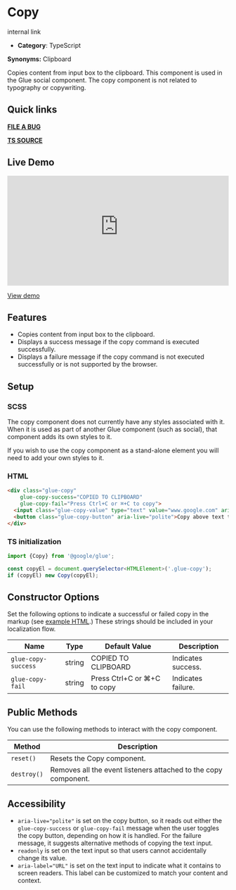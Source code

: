 # Copy

internal link

<!--*
# Document freshness: For more information, see internal link
freshness: { owner: 'glue-eng-core' reviewed: '2023-06-20' }
*-->



-   **Category**: TypeScript

**Synonyms:** Clipboard

Copies content from input box to the clipboard. This component is used in the
Glue social component. The copy component is not related to typography or
copywriting.

## Quick links

<section class="multicol">

**[FILE A BUG](https://b.corp.google.com/issues/new?component=86195&template=326202&title=%5BCopy%5D)**

**[TS SOURCE](/src/copy/index.ts)**

</section>

## Live Demo

<iframe src="https://28-0-dot-glue-demo.appspot.com/components/copy/base"
        width="100%" height="250" style="border:0;max-width:760px;"></iframe>

[View demo](https://28-0-dot-glue-demo.appspot.com/components/copy/base)

## Features

-   Copies content from input box to the clipboard.
-   Displays a success message if the copy command is executed successfully.
-   Displays a failure message if the copy command is not executed successfully
    or is not supported by the browser.

## Setup

### SCSS

The copy component does not currently have any styles associated with it. When
it is used as part of another Glue component (such as social), that component
adds its own styles to it.

If you wish to use the copy component as a stand-alone element you will need to
add your own styles to it.

### HTML

```html
<div class="glue-copy"
    glue-copy-success="COPIED TO CLIPBOARD"
    glue-copy-fail="Press Ctrl+C or ⌘+C to copy">
  <input class="glue-copy-value" type="text" value="www.google.com" aria-label="URL" readonly>
  <button class="glue-copy-button" aria-live="polite">Copy above text to clipboard</button>
</div>
```

### TS initialization

```ts
import {Copy} from '@google/glue';

const copyEl = document.querySelector<HTMLElement>('.glue-copy');
if (copyEl) new Copy(copyEl);
```


## Constructor Options

Set the following options to indicate a successful or failed copy in the markup
(see [example HTML](#html).) These strings should be included in your
localization flow.

Name                | Type   | Default Value               | Description
------------------- | ------ | --------------------------- | -----------
`glue-copy-success` | string | COPIED TO CLIPBOARD         | Indicates success.
`glue-copy-fail`    | string | Press Ctrl+C or ⌘+C to copy | Indicates failure.

## Public Methods

You can use the following methods to interact with the copy component.

Method      | Description
----------- | ---------------------------------------------------------------
`reset()`   | Resets the Copy component.
`destroy()` | Removes all the event listeners attached to the copy component.

## Accessibility

-   `aria-live="polite"` is set on the copy button, so it reads out either the
    `glue-copy-success` or `glue-copy-fail` message when the user toggles the
    copy button, depending on how it is handled. For the failure message, it
    suggests alternative methods of copying the text input.
-   `readonly` is set on the text input so that users cannot accidentally change
    its value.
-   `aria-label="URL"` is set on the text input to indicate what it contains to
    screen readers. This label can be customized to match your content and
    context.
